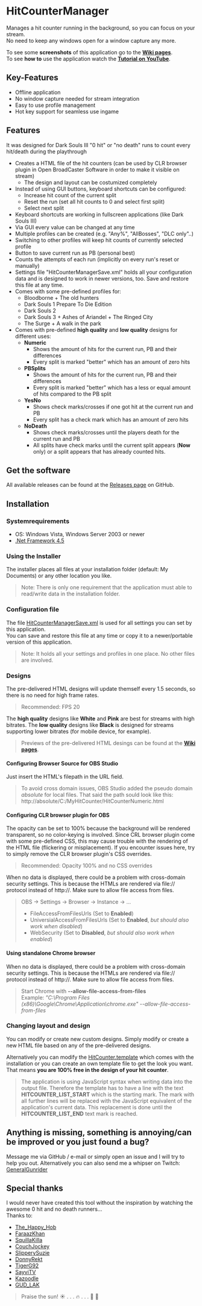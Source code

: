 # HitCounterManager

Manages a hit counter running in the background, so you can focus on your stream.  
No need to keep any windows open for a window capture any more.
  
To see some **screenshots** of this application go to the **[Wiki pages](../../wiki)**.  
To see **how to** use the application watch the **[Tutorial on YouTube](https://www.youtube.com/watch?v=aa4nRtGxnvE)**.

## Key-Features

* Offline application
* No window capture needed for stream integration
* Easy to use profile management
* Hot key support for seamless use ingame

## Features
It was designed for Dark Souls III "0 hit" or "no death" runs to count every hit/death during the playthrough
* Creates a HTML file of the hit counters (can be used by CLR browser plugin in Open BroadCaster Software in order to make it visible on stream)
  * The design and layout can be costumized completely
* Instead of using GUI buttons, keyboard shortcuts can be configured:
  * Increase hit count of the current split
  * Reset the run (set all hit counts to 0 and select first split)
  * Select next split
* Keyboard shortcuts are working in fullscreen applications (like Dark Souls III)
* Via GUI every value can be changed at any time
* Multiple profiles can be created (e.g. "Any%", "AllBosses", "DLC only"..)
* Switching to other profiles will keep hit counts of currently selected profile
* Button to save current run as PB (personal best)
* Counts the attempts of each run (implicitly on every run's reset or manually)
* Settings file "HitCounterManagerSave.xml" holds all your configuration data and is designed to work in newer versions, too. Save and restore this file at any time.
* Comes with some pre-defined profiles for:
  * Bloodborne + The old hunters
  * Dark Souls 1 Prepare To Die Edition
  * Dark Souls 2
  * Dark Souls 3 + Ashes of Ariandel + The Ringed City
  * The Surge + A walk in the park
* Comes with pre-defined **high quality** and **low quality** designs for different uses:
  * **Numeric**
    * Shows the amount of hits for the current run, PB and their differences
    * Every split is marked "better" which has an amount of zero hits
  * **PBSplits**
    * Shows the amount of hits for the current run, PB and their differences
    * Every split is marked "better" which has a less or equal amount of hits compared to the PB split
  * **YesNo**
    * Shows check marks/crosses if one got hit at the current run and PB
    * Every split has a check mark which has an amount of zero hits
  * **NoDeath**
    * Shows check marks/crosses until the players death for the current run and PB
    * All splits have check marks until the current split appears (__Now__ only) or a split appears that has already counted hits.

## Get the software
All available releases can be found at the [Releases page](../../releases) on GitHub.

## Installation

### Systemrequirements
* OS: Windows Vista, Windows Server 2003 or newer
* [.Net Framework 4.5](https://www.microsoft.com/net)

### Using the Installer
The installer places all files at your installation folder (default: My Documents) or any other location you like.  
> Note: There is only one requirement that the application must able to read/write data in the installation folder.

### Configuration file
The file [HitCounterManagerSave.xml](HitCounterManagerSave.xml) is used for all settings you can set by this application.  
You can save and restore this file at any time or copy it to a newer/portable version of this application.
> Note: It holds all your settings and profiles in one place. No other files are involved.

### Designs
The pre-delivered HTML designs will update themself every 1.5 seconds, so there is no need for high frame rates.  
> Recommended: FPS 20

The **high quality** designs like __White__ and __Pink__ are best for streams with high bitrates. The **low quality** designs like __Black__ is designed for streams supporting lower bitrates (for mobile device, for example).

> Previews of the pre-delivered HTML desings can be found at the **[Wiki pages](../../wiki)**.

#### Configuring Browser Source for OBS Studio
Just insert the HTML's filepath in the URL field.
> To avoid cross domain issues, OBS Studio added the pseudo domain _absolute_ for local files. That said the path sould look like this:
> http://absolute/C:/MyHitCounter/HitCounterNumeric.html

#### Configuring CLR browser plugin for OBS
The opacity can be set to 100% because the background will be rendered transparent, so no color-keying is involved.
Since CRL browser plugin come with some pre-defined CSS, this may cause trouble with the rendering of the HTML file (flickering or misplacement).
If you encounter issues here, try to simply remove the CLR browser plugin's CSS overrides.  
> Recommended: Opacity 100% and no CSS overrides

When no data is displayed, there could be a problem with cross-domain security settings. This is because the HTMLs are rendered via file:// protocol instead of http://. Make sure to allow file access from files.
> OBS -> Settings -> Browser -> Instance -> ...  
> * FileAccessFromFilesUrls (Set to **Enabled**)
> * UniversialAccessFromFilesUrls (Set to **Enabled**, _but should also work when disabled_)
> * WebSecurity (Set to **Disabled**, _but should also work when enabled_)

#### Using standalone Chrome browser
When no data is displayed, there could be a problem with cross-domain security settings. This is because the HTMLs are rendered via file:// protocol instead of http://. Make sure to allow file access from files.
> Start Chrome with **--allow-file-access-from-files**  
> Example: _"C:\Program Files (x86)\Google\Chrome\Application\chrome.exe" --allow-file-access-from-files_

### Changing layout and design
You can modify or create new custom designs. Simply modify or create a new HTML file based on any of the pre-delivered designs.  

Alternatively you can modify the [HitCounter.template](HitCounter.template) which comes with the installation or you can create an own template file to get the look you want. That means **you are 100% free in the design of your hit counter**.  
> The application is using JavaScript syntax when writing data into the output file. Therefore the template has to have a line with the text **HITCOUNTER_LIST_START** which is the starting mark. The mark with all further lines will be replaced with the JavaScript equivalent of the application's current data. This replacement is done until the **HITCOUNTER_LIST_END** text mark is reached.  

## Anything is missing, something is annoying/can be improved or you just found a bug?
Message me via GitHub / e-mail or simply open an issue and I will try to help you out. Alternatively you can also send me a whipser on Twitch: [GeneralGunrider](https://www.twitch.tv/generalgunrider)

## Special thanks
I would never have created this tool without the inspiration by watching the awesome 0 hit and no death runners...  
Thanks to:
* [The_Happy_Hob](https://www.twitch.tv/the_happy_hob)
* [FaraazKhan](https://www.twitch.tv/faraazkhan)
* [SquillaKilla](https://www.twitch.tv/squillakilla)
* [CouchJockey](https://www.twitch.tv/couchjockey)
* [SlipperySuzie](https://www.twitch.tv/slipperysuzie)
* [DonnyRekt](https://www.twitch.tv/donnyrekt)
* [TigerG92](https://www.twitch.tv/tigerg92)
* [SayviTV](https://www.twitch.tv/sayvitv)
* [Kazoodle](https://www.twitch.tv/kazoodle)
* [GUD_LAK](https://www.twitch.tv/gud_lak)  
  
  
  
> Praise the sun!  :sunny: . . . :fire: . . .  :running: :dash: 
